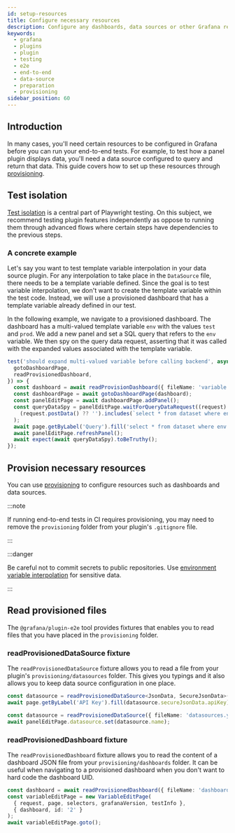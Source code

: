 ```yaml
---
id: setup-resources
title: Configure necessary resources
description: Configure any dashboards, data sources or other Grafana resources necessary for end-to-end testing your plugin, through provisioning.
keywords:
  - grafana
  - plugins
  - plugin
  - testing
  - e2e
  - end-to-end
  - data-source
  - preparation
  - provisioning
sidebar_position: 60
---
```


## Introduction

In many cases, you'll need certain resources to be configured in Grafana before you can run your end-to-end tests. For example, to test how a panel plugin displays data, you'll need a data source configured to query and return that data. This guide covers how to set up these resources through [provisioning](https://grafana.com/docs/grafana/latest/administration/provisioning/).

## Test isolation

[Test isolation](https://playwright.dev/docs/browser-contexts#what-is-test-isolation) is a central part of Playwright testing. On this subject, we recommend testing plugin features independently as oppose to running them through advanced flows where certain steps have dependencies to the previous steps.

### A concrete example

Let's say you want to test template variable interpolation in your data source plugin. For any interpolation to take place in the `DataSource` file, there needs to be a template variable defined. Since the goal is to test variable interpolation, we don't want to create the template variable within the test code. Instead, we will use a provisioned dashboard that has a template variable already defined in our test.

In the following example, we navigate to a provisioned dashboard. The dashboard has a multi-valued template variable `env` with the values `test` and `prod`. We add a new panel and set a SQL query that refers to the `env` variable. We then spy on the query data request, asserting that it was called with the expanded values associated with the template variable.

```ts
test('should expand multi-valued variable before calling backend', async ({
  gotoDashboardPage,
  readProvisionedDashboard,
}) => {
  const dashboard = await readProvisionDashboard({ fileName: 'variable.json' });
  const dashboardPage = await gotoDashboardPage(dashboard);
  const panelEditPage = await dashboardPage.addPanel();
  const queryDataSpy = panelEditPage.waitForQueryDataRequest((request) =>
    (request.postData() ?? '').includes(`select * from dataset where env in ('test', 'prod')"`)
  );
  await page.getByLabel('Query').fill('select * from dataset where env in (${env:singlequote})');
  await panelEditPage.refreshPanel();
  await expect(await queryDataSpy).toBeTruthy();
});
```

## Provision necessary resources

You can use [provisioning](https://grafana.com/docs/grafana/latest/administration/provisioning/) to configure resources such as dashboards and data sources.

:::note

If running end-to-end tests in CI requires provisioning, you may need to remove the `provisioning` folder from your plugin's `.gitignore` file.

:::

:::danger

Be careful not to commit secrets to public repositories. Use [environment variable interpolation](https://grafana.com/docs/grafana/latest/administration/provisioning/#using-environment-variables) for sensitive data.

:::

## Read provisioned files

The `@grafana/plugin-e2e` tool provides fixtures that enables you to read files that you have placed in the `provisioning` folder.

### readProvisionedDataSource fixture

The `readProvisionedDataSource` fixture allows you to read a file from your plugin's `provisioning/datasources` folder. This gives you typings and it also allows you to keep data source configuration in one place.

```ts title="configEditor.spec.ts"
const datasource = readProvisionedDataSource<JsonData, SecureJsonData>({ fileName: 'datasources.yml' });
await page.getByLabel('API Key').fill(datasource.secureJsonData.apiKey);
```

```ts title="queryEditor.spec.ts"
const datasource = readProvisionedDataSource({ fileName: 'datasources.yml' });
await panelEditPage.datasource.set(datasource.name);
```

### readProvisionedDashboard fixture

The `readProvisionedDashboard` fixture allows you to read the content of a dashboard JSON file from your `provisioning/dashboards` folder. It can be useful when navigating to a provisioned dashboard when you don't want to hard code the dashboard UID.

```ts title="variableEditPage.spec.ts"
const dashboard = await readProvisionedDashboard({ fileName: 'dashboard.json' });
const variableEditPage = new VariableEditPage(
  { request, page, selectors, grafanaVersion, testInfo },
  { dashboard, id: '2' }
);
await variableEditPage.goto();
```
